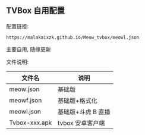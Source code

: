 ## TVBox 自用配置

配置链接:

```
https://malakaixzk.github.io/Meow_tvbox/meowl.json
```

主要自用, 随缘更新

文件说明:

| 文件名        | 说明               |
| ------------- | ------------------ |
| meow.json     | 基础版             |
| meowf.json    | 基础版+格式化      |
| meowl.json    | 基础版+斗虎 B 直播 |
| Tvbox-xxx.apk | tvbox 安卓客户端   |
